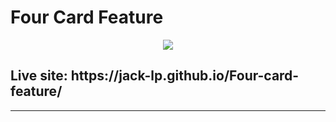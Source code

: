 # Four Card Feature

<p align="center">
 <img src="https://i.imgur.com/RdQeTs2.png" />
</p>

<h2>Live site: https://jack-lp.github.io/Four-card-feature/</h2>

---
